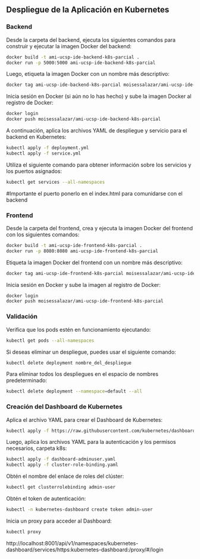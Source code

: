 ## Despliegue de la Aplicación en Kubernetes

### Backend

Desde la carpeta del backend, ejecuta los siguientes comandos para construir y ejecutar la imagen Docker del backend:

```bash
docker build -t ami-ucsp-ide-backend-k8s-parcial .
docker run -p 5000:5000 ami-ucsp-ide-backend-k8s-parcial
```

Luego, etiqueta la imagen Docker con un nombre más descriptivo:

```bash
docker tag ami-ucsp-ide-backend-k8s-parcial moisessalazar/ami-ucsp-ide-backend-k8s-parcial
```
Inicia sesión en Docker (si aún no lo has hecho) y sube la imagen Docker al registro de Docker:

```bash
docker login
docker push moisessalazar/ami-ucsp-ide-backend-k8s-parcial
```
A continuación, aplica los archivos YAML de despliegue y servicio para el backend en Kubernetes:
```bash
kubectl apply -f deployment.yml
kubectl apply -f service.yml
```
Utiliza el siguiente comando para obtener información sobre los servicios y los puertos asignados:

```bash
kubectl get services --all-namespaces
```
#Importante el puerto ponerlo en el index.html para comunidarse con el backend
### Frontend
Desde la carpeta del frontend, crea y ejecuta la imagen Docker del frontend con los siguientes comandos:
```bash
docker build -t ami-ucsp-ide-frontend-k8s-parcial .
docker run -p 8080:8080 ami-ucsp-ide-frontend-k8s-parcial
```
Etiqueta la imagen Docker del frontend con un nombre más descriptivo:

```bash
docker tag ami-ucsp-ide-frontend-k8s-parcial moisessalazar/ami-ucsp-ide-frontend-k8s-parcial
```
Inicia sesión en Docker y sube la imagen al registro de Docker:
```bash
docker login
docker push moisessalazar/ami-ucsp-ide-frontend-k8s-parcial
```

### Validación
Verifica que los pods estén en funcionamiento ejecutando:
```bash
kubectl get pods --all-namespaces
```
Si deseas eliminar un despliegue, puedes usar el siguiente comando:
```bash
kubectl delete deployment nombre_del_despliegue
```
Para eliminar todos los despliegues en el espacio de nombres predeterminado:
```bash
kubectl delete deployment --namespace=default --all
```
### Creación del Dashboard de Kubernetes
Aplica el archivo YAML para crear el Dashboard de Kubernetes:
```bash
kubectl apply -f https://raw.githubusercontent.com/kubernetes/dashboard/v2.7.0/aio/deploy/recommended.yaml
```
Luego, aplica los archivos YAML para la autenticación y los permisos necesarios, carpeta k8s:
```bash
kubectl apply -f dashboard-adminuser.yaml
kubectl apply -f cluster-role-binding.yaml
```
Obtén el nombre del enlace de roles del clúster:
```bash
kubectl get clusterrolebinding admin-user
```
Obtén el token de autenticación:
```bash
kubectl -n kubernetes-dashboard create token admin-user
```
Inicia un proxy para acceder al Dashboard:
```bash
kubectl proxy
```

http://localhost:8001/api/v1/namespaces/kubernetes-dashboard/services/https:kubernetes-dashboard:/proxy/#/login

